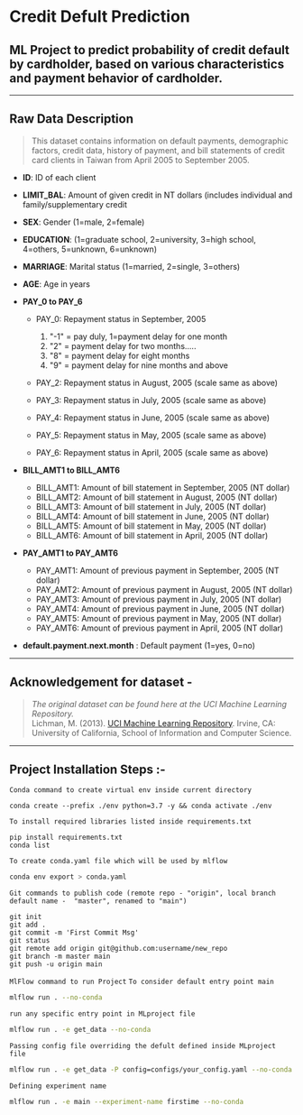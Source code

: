 # Credit Defult Prediction
  ML Project to predict probability of credit default by  cardholder, based on  various characteristics 
  and payment behavior of cardholder.  
---
***
     
## Raw Data Description

> This dataset contains information on default payments, demographic factors, credit data, history of payment, and bill statements of credit card clients in Taiwan from April 2005 to September 2005.


* **ID**: ID of each client

* **LIMIT_BAL**: Amount of given credit in NT dollars (includes individual and family/supplementary credit

* **SEX**: Gender (1=male, 2=female)

* **EDUCATION**: (1=graduate school, 2=university, 3=high school, 4=others, 5=unknown, 6=unknown)

* **MARRIAGE**: Marital status (1=married, 2=single, 3=others)

* **AGE**: Age in years

* **PAY_0 to PAY_6**
  * PAY_0: Repayment status in September, 2005
    1. "-1" = pay duly, 1=payment delay for one month
    2. "2" = payment delay for two months.....
    3. "8" = payment delay for eight months 
    4. "9" = payment delay for nine months and above  
     

  * PAY_2: Repayment status in August, 2005 (scale same as above)
  * PAY_3: Repayment status in July, 2005 (scale same as above)
  * PAY_4: Repayment status in June, 2005 (scale same as above)
  * PAY_5: Repayment status in May, 2005 (scale same as above)
  * PAY_6: Repayment status in April, 2005 (scale same as above)

* **BILL_AMT1 to BILL_AMT6** 
  * BILL_AMT1: Amount of bill statement in September, 2005 (NT dollar)
  * BILL_AMT2: Amount of bill statement in August, 2005 (NT dollar)
  * BILL_AMT3: Amount of bill statement in July, 2005 (NT dollar)
  * BILL_AMT4: Amount of bill statement in June, 2005 (NT dollar)
  * BILL_AMT5: Amount of bill statement in May, 2005 (NT dollar)
  * BILL_AMT6: Amount of bill statement in April, 2005 (NT dollar)

* **PAY_AMT1 to PAY_AMT6**
  * PAY_AMT1: Amount of previous payment in September, 2005 (NT dollar)
  * PAY_AMT2: Amount of previous payment in August, 2005 (NT dollar)
  * PAY_AMT3: Amount of previous payment in July, 2005 (NT dollar)
  * PAY_AMT4: Amount of previous payment in June, 2005 (NT dollar)
  * PAY_AMT5: Amount of previous payment in May, 2005 (NT dollar)
  * PAY_AMT6: Amount of previous payment in April, 2005 (NT dollar)

* **default.payment.next.month** : Default payment (1=yes, 0=no)
***
## Acknowledgement for dataset -
>*The original dataset can be found here at the UCI Machine Learning Repository.*\
Lichman, M. (2013). [UCI Machine Learning Repository](http://archive.ics.uci.edu/ml). Irvine, CA: University of California, School of Information and Computer Science.

---
## Project Installation Steps :-
`Conda command to create virtual env inside current directory`
```
conda create --prefix ./env python=3.7 -y && conda activate ./env
```

`To install required libraries listed inside requirements.txt `
```buildoutcfg
pip install requirements.txt
conda list
```

`To create conda.yaml file which will be used by mlflow`
```bash
conda env export > conda.yaml
```

`Git commands to publish code (remote repo - "origin", local branch default name -  "master", renamed to "main") `
```buildoutcfg 
git init 
git add .
git commit -m 'First Commit Msg'
git status 
git remote add origin git@github.com:username/new_repo
git branch -m master main
git push -u origin main
```

`MlFlow command to run Project`
`To consider default entry point main`
```bash
mlflow run . --no-conda
```
`run any specific entry point in MLproject file`
```bash
mlflow run . -e get_data --no-conda
```
`Passing config file overriding the defult defined inside MLproject file`
```bash
mlflow run . -e get_data -P config=configs/your_config.yaml --no-conda
```
`Defining experiment name` 
```bash
mlflow run . -e main --experiment-name firstime --no-conda
```